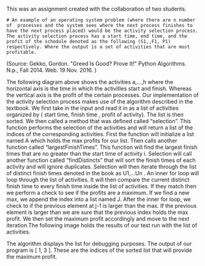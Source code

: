 
This was an assignment created with the collaboration of two students.

	# An example of an operating system problem (where there are n number of  processes and the system sees where the next process finishes to have the next process placed) would be the activity selection process. The activity selection process has a start time, end time, and the profit of the schedule denoted as the following (S1,,F1, P1) respectively. Where the output is a set of activities that are most profitable.


(Source: Gekko, Gordon. "Greed Is Good? Prove It!" Python Algorithms. N.p., Fall 2014. Web. 19 Nov. 2016. )
 
The following diagram above shows the activities a,...,h where the horizontal axis is the time in which the activitIes start and finish. Whereas the vertical axis is the profit of the certain processes. 
Our implementation of the activity selection process makes use of the algorithm described in the textbook. We first take in the input and read it in as a list of activities organized by ( start time, finish time , profit of activity). The list is then sorted. We then called a method that was defined called “selection”. This function performs the selection of the activities and will return a list of the indices of the corresponding activities. First the function will initialize a list named A which holds the max profits for our list. Then calls another function called “largestFinishTimes”. This function will find the largest finish times that are no greater than the start time of activity i. Selection will call another function called “findDistincts” that will sort the finish times of each activity and will ignore duplicates. Selection will then iterate through the list of distinct finish times denoted in the book as U1,...Un . An inner for loop will loop through the list of activities. It will then compare the current distinct finish time to every finish time inside the list of activities. If they match then we perform a check to see if the profits are a maximum. If we find a new max, we append the index into a list named J. After the inner for loop, we check to if the previous element at j-1 is larger than the max. If the previous element is larger than we are sure that the previous index holds the max profit. We then set the maximum profit accordingly and move to the next iteration.The following image holds the results of our test run with the list of activities. 

 
The algorithm displays the list for debugging purposes. The output of our program is [ 1, 3 ]. These are the indices of the sorted list that will provide the maximum profit. 
